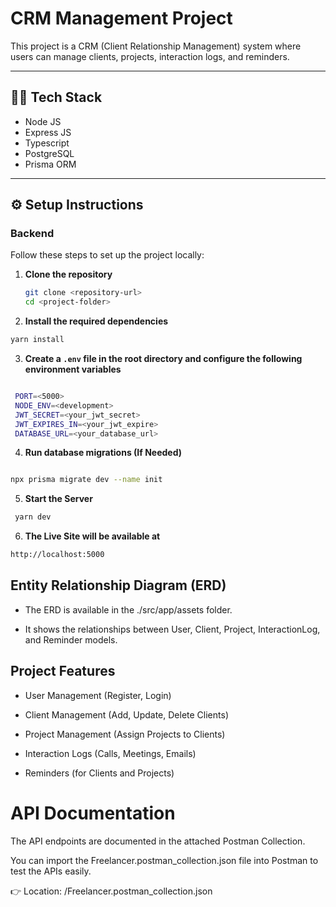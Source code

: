 # CRM Management Project

This project is a CRM (Client Relationship Management) system where users can manage clients, projects, interaction logs, and reminders.

---

## 🧑‍💻 Tech Stack

- Node JS
- Express JS
- Typescript
- PostgreSQL
- Prisma ORM

---

## ⚙️ Setup Instructions

### Backend

Follow these steps to set up the project locally:

1. **Clone the repository**

   ```bash
   git clone <repository-url>
   cd <project-folder>
   ```

2. **Install the required dependencies**

```bash
yarn install
```

3. **Create a `.env` file in the root directory and configure the following environment variables**

```bash

 PORT=<5000>
 NODE_ENV=<development>
 JWT_SECRET=<your_jwt_secret>
 JWT_EXPIRES_IN=<your_jwt_expire>
 DATABASE_URL=<your_database_url>

```

4. **Run database migrations (If Needed)**

```bash

npx prisma migrate dev --name init

```

5. **Start the Server**

```bash
 yarn dev
```

6. **The Live Site will be available at**

```bash
http://localhost:5000
```

## Entity Relationship Diagram (ERD)

- The ERD is available in the ./src/app/assets folder.

- It shows the relationships between User, Client, Project, InteractionLog, and Reminder models.

## Project Features

- User Management (Register, Login)

- Client Management (Add, Update, Delete Clients)

- Project Management (Assign Projects to Clients)

- Interaction Logs (Calls, Meetings, Emails)

- Reminders (for Clients and Projects)

# API Documentation

The API endpoints are documented in the attached Postman Collection.

You can import the Freelancer.postman_collection.json file into Postman to test the APIs easily.

👉 Location: /Freelancer.postman_collection.json

